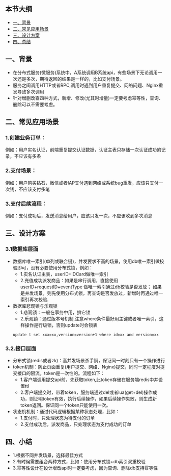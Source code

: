 

## 本节大纲
* [一、背景](#1)
* [二、常见应用场景](#2)
* [三、设计方案](#3)
* [四、总结](#4)



## <span id="1">一、背景</span>
* 在分布式服务(微服务)系统中，A系统调用B系统api，有些场景下无论调用一次还是多次，期待返回的结果是一样的，比如支付场景。
* 服务之间调用HTTP或者RPC,调用时遇到用户重复提交、网络问题、Nginx重发导致多次调用
* 针对增删改查四种方式，新增、修改(尤其时增量)一定要考虑幂等性，查询、删除可以不需要考虑。


## <span id="2">二、常见应用场景</span>
### 1.创建业务订单：
例如：用户实名认证，前端重复提交认证数据，认证主表只存储一次认证成功的记录，不应该有多条
### 2.支付场景：
例如：用户购买钻石，微信或者IAP支付遇到网络或系统bug重发，应该只支付一次钱，不应该支付多笔
### 3.支付后续流程：
例如：支付成功后，发送消息给用户，应该只发一次，不应该收到多次消息


## <span id="3">三、设计方案</span>
### 3.1数据库层面
* 数据库唯一索引(单列或联合键)，并发要求不高的场景，使用db唯一索引做校验即可，没有必要使用分布式锁，例如：
  - 1.实名认证主表，userID+IDCard做唯一索引
  - 2.充值成功派发商品：如果是串行调用，直接使用userID+requestID+eventType 做唯一索引通过db校验是否发放； 如果是并发场景，则先使用分布式锁，再查询是否发放过，新增时再通过唯一索引再次校验.
* 数据库悲观锁与乐观锁
    - 1.悲观锁：一般在事务中用，排它锁
    - 2.乐观锁：通过版本号机制,注意where条件最好用主键或者唯一索引，这样操作是行级锁，否则update时会锁表
     ~~~
     update t set xxx=xx,version=version+1 where id=xx and version=xx
     ~~~
### 3.2.接口层面
* 分布式锁(redis或者zk)：高并发场景杀手锏，保证同一时刻只有一个操作进行
* token机制：防止页面重复(用户提交、网络、Nginx)提交，同时一定程度对提交接口的限流。token是一次性的。流程如下：
   - 1.客户端调用提交api前，先获取token,此token存储在服务端redis中并设置ttl
   - 2.客户端提交时，带着token，服务端通过del或者lua(get+del)操作成功，则证明token有效，执行后续操作，如果后续操作失败，则生成新token返回。保证同一个token只能使用一次。
* 状态机机制：通过代码逻辑根据某种状态处理，比如：
  - 1.支付时，只处理状态为待支付的订单
  - 2.支付成功后，派发商品，只处理状态为支付成功的订单

## <span id="4">四、小结</span>
* 1.根据不同并发场景，选择最佳方式
* 2.有时候需要组合两种方式，比如：使用分布式锁+db索引双重校验
* 3.幂等性设计在设计增改api时一定要考虑，因为查询、删除db支持幂等性
